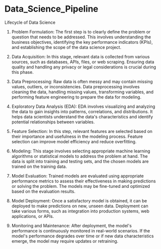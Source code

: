    # Data_Science_Pipeline

   Lifecycle of Data Science

1. Problem Formulation: The first step is to clearly define the problem or question that needs to be addressed. This involves understanding the business objectives, identifying the key performance indicators (KPIs), and establishing the scope of the data science project.

2. Data Acquisition: In this stage, relevant data is collected from various sources, such as databases, APIs, files, or web scraping. Ensuring data quality and handling any privacy or legal considerations is crucial during this phase.

3. Data Preprocessing: Raw data is often messy and may contain missing values, outliers, or inconsistencies. Data preprocessing involves cleaning the data, handling missing values, transforming variables, and performing feature engineering to prepare the data for modeling.

4. Exploratory Data Analysis (EDA): EDA involves visualizing and analyzing the data to gain insights into patterns, correlations, and distributions. It helps data scientists understand the data's characteristics and identify potential relationships between variables.

5. Feature Selection: In this step, relevant features are selected based on their importance and usefulness in the modeling process. Feature selection can improve model efficiency and reduce overfitting.

6. Modeling: This stage involves selecting appropriate machine learning algorithms or statistical models to address the problem at hand. The data is split into training and testing sets, and the chosen models are trained on the training data.

7. Model Evaluation: Trained models are evaluated using appropriate performance metrics to assess their effectiveness in making predictions or solving the problem. The models may be fine-tuned and optimized based on the evaluation results.

8. Model Deployment: Once a satisfactory model is obtained, it can be deployed to make predictions on new, unseen data. Deployment can take various forms, such as integration into production systems, web applications, or APIs.

9. Monitoring and Maintenance: After deployment, the model's performance is continuously monitored in real-world scenarios. If the model's performance degrades over time or if new data characteristics emerge, the model may require updates or retraining.
